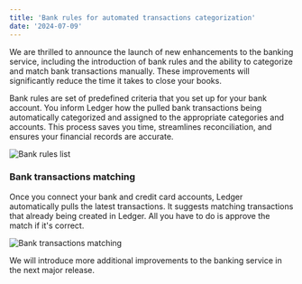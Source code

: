 ```yaml
---
title: 'Bank rules for automated transactions categorization'
date: '2024-07-09'
---
```


We are thrilled to announce the launch of new enhancements to the banking service, including the introduction of bank rules and the ability to categorize and match bank transactions manually. These improvements will significantly reduce the time it takes to close your books.

Bank rules are set of predefined criteria that you set up for your bank account. You inform Ledger how the pulled bank transactions being automatically categorized and assigned to the appropriate categories and accounts. This process saves you time, streamlines reconciliation, and ensures your financial records are accurate.

![Bank rules list](/images/updates/bank-rules/bank-rules.png "Bank rules list")

### Bank transactions matching

Once you connect your bank and credit card accounts, Ledger automatically pulls the latest transactions. It suggests matching transactions that already being created in Ledger. All you have to do is approve the match if it's correct.

![Bank transactions matching](/images/updates/bank-rules/bank-matching.png "Bank transactions matching")

We will introduce more additional improvements to the banking service in the next major release.